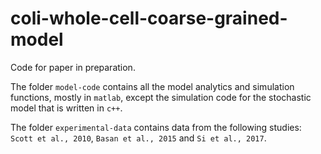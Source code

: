 # coli-whole-cell-coarse-grained-model

Code for paper in preparation.

The folder `model-code` contains all the model analytics and simulation functions, mostly in `matlab`, except the simulation code for the stochastic model that is written in `c++`.

The folder `experimental-data` contains data from the following studies: `Scott et al., 2010`, `Basan et al., 2015` and `Si et al., 2017`.
